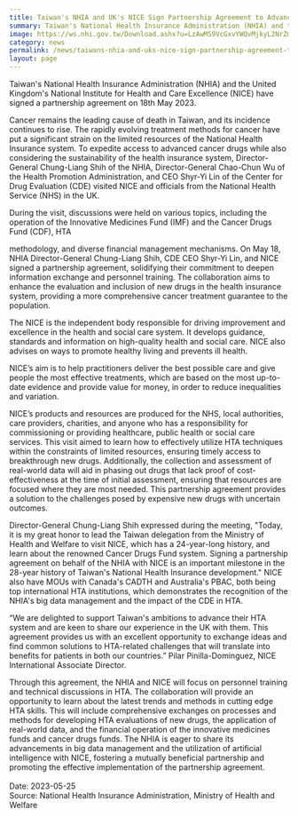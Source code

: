 ```yaml
---
title: Taiwan's NHIA and UK's NICE Sign Partnership Agreement to Advance Health Technology Assessment, Optimize Resource Allocation
summary: Taiwan's National Health Insurance Administration (NHIA) and the United Kingdom's National Institute for Health and Care Excellence (NICE) have signed a partnership agreement on 18th May 2023.
image: https://ws.nhi.gov.tw/Download.ashx?u=LzAwMS9VcGxvYWQvMjkyL2NrZmlsZS8xNjQ1M2Q4NS0zMmU1LTQwMGEtYjBiZC04ZjM1ZDUzZDRiN2RAMTAyNHg3NjguanBn&n=MTEyMDUyNS3lnJY0LmpwZw%3d%3d&icon=.jpg
category: news
permalink: /news/taiwans-nhia-and-uks-nice-sign-partnership-agreement-to-advance-health-technology-assessment-optimize-resource-allocation/
layout: page
---
```

Taiwan's National Health Insurance Administration (NHIA) and the United Kingdom's National Institute for Health and Care Excellence (NICE) have signed a partnership agreement on 18th May 2023.

Cancer remains the leading cause of death in Taiwan, and its incidence continues to rise. The rapidly evolving treatment methods for cancer have put a significant strain on the limited resources of the National Health Insurance system. To expedite access to advanced cancer drugs while also considering the sustainability of the health insurance system, Director-General Chung-Liang Shih of the NHIA, Director-General Chao-Chun Wu of the Health Promotion Administration, and CEO Shyr-Yi Lin of the Center for Drug Evaluation (CDE) visited NICE and officials from the National Health Service (NHS) in the UK.

During the visit, discussions were held on various topics, including the operation of the Innovative Medicines Fund (IMF) and the Cancer Drugs Fund (CDF), HTA

methodology, and diverse financial management mechanisms. On May 18, NHIA Director-General Chung-Liang Shih, CDE CEO Shyr-Yi Lin, and NICE signed a partnership agreement, solidifying their commitment to deepen information exchange and personnel training. The collaboration aims to enhance the evaluation and inclusion of new drugs in the health insurance system, providing a more comprehensive cancer treatment guarantee to the population.

The NICE is the independent body responsible for driving improvement and excellence in the health and social care system. It develops guidance, standards and information on high-quality health and social care. NICE also advises on ways to promote healthy living and prevents ill health. 

NICE’s aim is to help practitioners deliver the best possible care and give people the most effective treatments, which are based on the most up-to-date evidence and provide value for money, in order to reduce inequalities and variation. 

NICE’s products and resources are produced for the NHS, local authorities, care providers, charities, and anyone who has a responsibility for commissioning or providing healthcare, public health or social care services. This visit aimed to learn how to effectively utilize HTA techniques within the constraints of limited resources, ensuring timely access to breakthrough new drugs. Additionally, the collection and assessment of real-world data will aid in phasing out drugs that lack proof of cost-effectiveness at the time of initial assessment, ensuring that resources are focused where they are most needed. This partnership agreement provides a solution to the challenges posed by expensive new drugs with uncertain outcomes.

Director-General Chung-Liang Shih expressed during the meeting, "Today, it is my great honor to lead the Taiwan delegation from the Ministry of Health and Welfare to visit NICE, which has a 24-year-long history, and learn about the renowned Cancer Drugs Fund system. Signing a partnership agreement on behalf of the NHIA with NICE is an important milestone in the 28-year history of Taiwan's National Health Insurance development." NICE also have MOUs with Canada's CADTH and Australia's PBAC, both being top international HTA institutions, which demonstrates the recognition of the NHIA's big data management and the impact of the CDE in HTA.

“We are delighted to support Taiwan's ambitions to advance their HTA system and are keen to share our experience in the UK with them. This agreement provides us with an excellent opportunity to exchange ideas and find common solutions to HTA-related challenges that will translate into benefits for patients in both our countries.” Pilar Pinilla-Dominguez, NICE International Associate Director.

Through this agreement, the NHIA and NICE will focus on personnel training and technical discussions in HTA. The collaboration will provide an opportunity to learn about the latest trends and methods in cutting edge HTA skills. This will include comprehensive exchanges on processes and methods for developing HTA evaluations of new drugs, the application of real-world data, and the financial operation of the innovative medicines funds and cancer drugs funds. The NHIA is eager to share its advancements in big data management and the utilization of artificial intelligence with NICE, fostering a mutually beneficial partnership and promoting the effective implementation of the partnership agreement.<br/>
<br/>
Date: 2023-05-25
<br/>
Source: National Health Insurance Administration, Ministry of Health and Welfare
